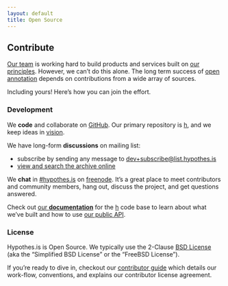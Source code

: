```yaml
---
layout: default
title: Open Source
---
```



## Contribute

[Our team] is working hard to build products and services built on [our
principles]. However, we can’t do this alone. The long term success of
[open annotation] depends on contributions from a wide array of sources.

Including yours! Here’s how you can join the effort.

### Development

We **code** and collaborate on [GitHub]. Our primary repository is [h],
and we keep ideas in [vision].

We have long-form **discussions** on mailing list:

-   subscribe by sending any message to <dev+subscribe@list.hypothes.is>
-   [view and search the archive online]

We **chat** in [\#hypothes.is] on [freenode]. It’s a great place to meet
contributors and community members, hang out, discuss the project, and
get questions answered.

Check out [our **documentation**] for the [h] code base to learn about
what we’ve built and how to use [our public API].

### License

Hypothes.is is Open Source. We typically use the 2-Clause [BSD License]
(aka the “Simplified BSD License” or the “FreeBSD License”).

If you’re ready to dive in, checkout our [contributor guide] which
details our work-flow, conventions, and explains our contributor license
agreement.

  [Our team]: /team
  [our principles]: /principles/
  [open annotation]: http://openannotation.org/
  [GitHub]: https://github.com/hypothesis
  [h]: https://github.com/hypothesis/h
  [vision]: https://github.com/hypothesis/vision
  [view and search the archive online]: https://groups.google.com/a/list.hypothes.is/forum/#!forum/dev
  [\#hypothes.is]: https://www.irccloud.com/invite?channel=%23hypothes.is&amp;hostname=irc.freenode.net&amp;port=6667&amp;ssl=1
  [freenode]: http://freenode.net/
  [our **documentation**]: http://h.readthedocs.org/
  [our public API]: http://h.readthedocs.org/en/latest/api.html
  [BSD License]: http://choosealicense.com/licenses/bsd-2-clause/
  [contributor guide]: https://h.readthedocs.org/en/latest/hacking/

